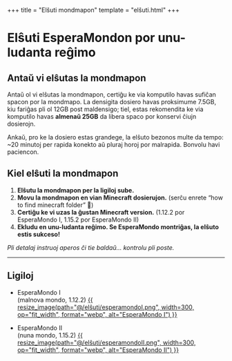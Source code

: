 +++
title = "Elŝuti mondmapon"
template = "elŝuti.html"
+++

# Elŝuti EsperaMondon por unu-ludanta reĝimo

<div class="info">

## Antaŭ vi elŝutas la mondmapon

Antaŭ ol vi elŝutas la mondmapon, certiĝu ke via komputilo havas sufiĉan spacon por la mondmapo. La densigita dosiero havas proksimume 7.5GB, kiu fariĝas pli ol 12GB post maldensigo; tiel, estas rekomendita ke via komputilo havas **almenaŭ 25GB** da libera spaco por konservi ĉiujn dosierojn.

Ankaŭ, pro ke la dosiero estas grandege, la elŝuto bezonos multe da tempo: ~20 minutoj per rapida konekto aŭ pluraj horoj por malrapida. Bonvolu havi paciencon.

</div>

## Kiel elŝuti la mondmapon

1.  **Elŝutu la mondmapon per la ligiloj sube.**
2.  **Movu la mondmapon en vian Minecraft dosierujon.**
    (serĉu enrete “how to find minecraft folder” 🐊)
3.  **Certiĝu ke vi uzas la ĝustan Minecraft version.**
    (1.12.2 por EsperaMondo I, 1.15.2 por EsperaMondo II)
4.  **Ekludu en unu-ludanta reĝimo. Se EsperaMondo montriĝas, la elŝuto estis sukceso!**

_Pli detalaj instruoj aperos ĉi tie baldaŭ… kontrolu pli poste._

---

## Ligiloj

- EsperaMondo I  
  (malnova mondo, 1.12.2)
  [{{ resize_image(path="@/elŝuti/esperamondoI.png", width=300, op="fit_width", format="webp", alt="EsperaMondo I") }}](/EsperaMondo.zip)

- EsperaMondo II  
  (nuna mondo, 1.15.2)
  [{{ resize_image(path="@/elŝuti/esperamondoII.png", width=300, op="fit_width", format="webp", alt="EsperaMondo II") }}](/EsperaMondoII.zip)
